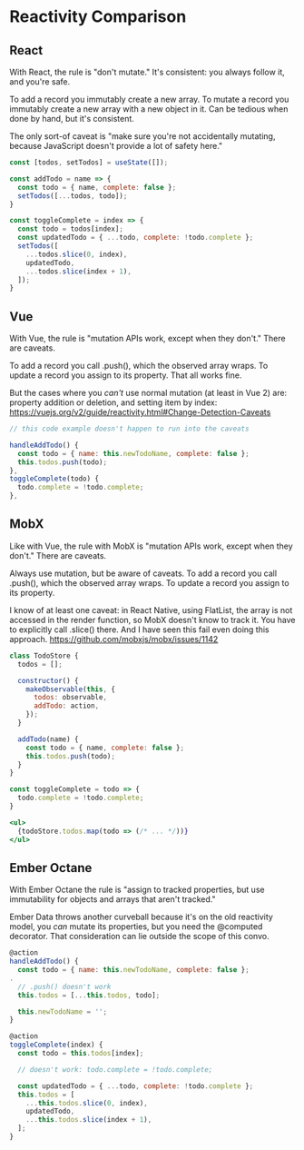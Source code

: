 # Reactivity Comparison

## React

With React, the rule is "don't mutate." It's consistent: you always follow it, and you're safe.

To add a record you immutably create a new array. To mutate a record you immutably create a new array with a new object in it. Can be tedious when done by hand, but it's consistent.

The only sort-of caveat is "make sure you're not accidentally mutating, because JavaScript doesn't provide a lot of safety here."

```js
const [todos, setTodos] = useState([]);

const addTodo = name => {
  const todo = { name, complete: false };
  setTodos([...todos, todo]);
}

const toggleComplete = index => {
  const todo = todos[index];
  const updatedTodo = { ...todo, complete: !todo.complete };
  setTodos([
    ...todos.slice(0, index),
    updatedTodo,
    ...todos.slice(index + 1),
  ]);
}
```

## Vue

With Vue, the rule is "mutation APIs work, except when they don't." There are caveats.

To add a record you call .push(), which the observed array wraps. To update a record you assign to its property. That all works fine.

But the cases where you _can't_ use normal mutation (at least in Vue 2) are: property addition or deletion, and setting item by index: <https://vuejs.org/v2/guide/reactivity.html#Change-Detection-Caveats>

```js
// this code example doesn't happen to run into the caveats

handleAddTodo() {
  const todo = { name: this.newTodoName, complete: false };
  this.todos.push(todo);
},
toggleComplete(todo) {
  todo.complete = !todo.complete;
},
```

## MobX

Like with Vue, the rule with MobX is "mutation APIs work, except when they don't." There are caveats.

Always use mutation, but be aware of caveats. To add a record you call .push(), which the observed array wraps. To update a record you assign to its property.

I know of at least one caveat: in React Native, using FlatList, the array is not accessed in the render function, so MobX doesn't know to track it. You have to explicitly call .slice() there. And I have seen this fail even doing this approach. <https://github.com/mobxjs/mobx/issues/1142>

```jsx
class TodoStore {
  todos = [];

  constructor() {
    makeObservable(this, {
      todos: observable,
      addTodo: action,
    });
  }

  addTodo(name) {
    const todo = { name, complete: false };
    this.todos.push(todo);
  }
}

const toggleComplete = todo => {
  todo.complete = !todo.complete;
}

<ul>
  {todoStore.todos.map(todo => (/* ... */))}
</ul>
```

## Ember Octane

With Ember Octane the rule is "assign to tracked properties, but use immutability for objects and arrays that aren't tracked."

Ember Data throws another curveball because it's on the old reactivity model, you *can* mutate its properties, but you need the @computed decorator. That consideration can lie outside the scope of this convo.

```js
@action
handleAddTodo() {
  const todo = { name: this.newTodoName, complete: false };
.
  // .push() doesn't work
  this.todos = [...this.todos, todo];

  this.newTodoName = '';
}

@action
toggleComplete(index) {
  const todo = this.todos[index];

  // doesn't work: todo.complete = !todo.complete;

  const updatedTodo = { ...todo, complete: !todo.complete };
  this.todos = [
    ...this.todos.slice(0, index),
    updatedTodo,
    ...this.todos.slice(index + 1),
  ];
}
```
